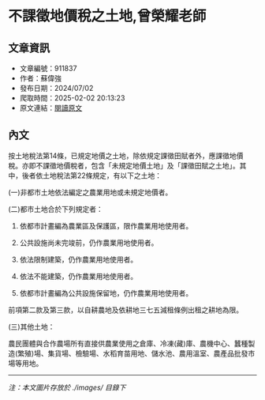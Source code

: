 # 不課徵地價稅之土地,曾榮耀老師

## 文章資訊
- 文章編號：911837
- 作者：蘇偉強
- 發布日期：2024/07/02
- 爬取時間：2025-02-02 20:13:23
- 原文連結：[閱讀原文](https://real-estate.get.com.tw/Columns/detail.aspx?no=911837)

## 內文
按土地稅法第14條，已規定地價之土地，除依規定課徵田賦者外，應課徵地價稅。亦即不課徵地價稅者，包含「未規定地價土地」及「課徵田賦之土地」。其中，後者依土地稅法第22條規定，有以下之土地：

(一)非都市土地依法編定之農業用地或未規定地價者。

(二)都市土地合於下列規定者：

1. 依都市計畫編為農業區及保護區，限作農業用地使用者。

2. 公共設施尚未完竣前，仍作農業用地使用者。

3. 依法限制建築，仍作農業用地使用者。

4. 依法不能建築，仍作農業用地使用者。

5. 依都市計畫編為公共設施保留地，仍作農業用地使用者。

前項第二款及第三款，以自耕農地及依耕地三七五減租條例出租之耕地為限。

(三)其他土地：

農民團體與合作農場所有直接供農業使用之倉庫、冷凍(藏)庫、農機中心、蠶種製造(繁殖)場、集貨場、檢驗場、水稻育苗用地、儲水池、農用溫室、農產品批發市場等用地。

---
*注：本文圖片存放於 ./images/ 目錄下*
